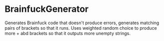 # BrainfuckGenerator
Generates Brainfuck code that doesn't produce errors, generates matching pairs of brackets so that it runs. Uses weighted random choice to produce more + abd brackets so that it outputs more unempty strings.

